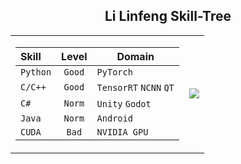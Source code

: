 ## <div align="center">Li Linfeng Skill-Tree </div> 
<div align="center">
<table>
  <tr>
    <td>
      <div>
        
| Skill| Level |Domain|
| :-----------| :-----------: |---|
| `Python`| `Good`   |`PyTorch`   |
| `C/C++ `|   `Good`    |`TensorRT` `NCNN` `QT`|
| `C#`| `Norm`   |`Unity` `Godot`|
| `Java`  | `Norm`  | `Android`  |
| `CUDA`  | `Bad`  | `NVIDIA GPU`  |
 </div> 
    </td>
    <td>
    <img src="https://github-readme-stats.vercel.app/api/top-langs/?username=akira4O4&layout=donut-vertical&theme=vue-dark" align="center" />
   </td>
  </tr>
</table>
 </div> 


